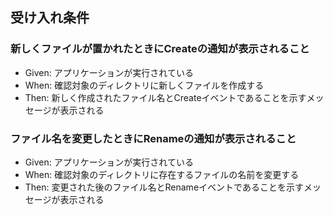 ## 受け入れ条件
### 新しくファイルが置かれたときにCreateの通知が表示されること
- Given: アプリケーションが実行されている
- When: 確認対象のディレクトリに新しくファイルを作成する
- Then: 新しく作成されたファイル名とCreateイベントであることを示すメッセージが表示される

### ファイル名を変更したときにRenameの通知が表示されること
- Given: アプリケーションが実行されている
- When: 確認対象のディレクトリに存在するファイルの名前を変更する
- Then: 変更された後のファイル名とRenameイベントであることを示すメッセージが表示される
